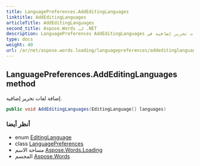 ```yaml
---
title: LanguagePreferences.AddEditingLanguages
linktitle: AddEditingLanguages
articleTitle: AddEditingLanguages
second_title: Aspose.Words لـ .NET
description: LanguagePreferences AddEditingLanguages طريقة. إضافة لغات تحرير إضافية في C#.
type: docs
weight: 40
url: /ar/net/aspose.words.loading/languagepreferences/addeditinglanguages/
---
```

## LanguagePreferences.AddEditingLanguages method

إضافة لغات تحرير إضافية.

```csharp
public void AddEditingLanguages(EditingLanguage[] languages)
```

### أنظر أيضا

* enum [EditingLanguage](../../editinglanguage/)
* class [LanguagePreferences](../)
* مساحة الاسم [Aspose.Words.Loading](../../../aspose.words.loading/)
* المجسم [Aspose.Words](../../../)
